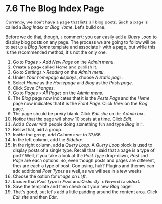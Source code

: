 # 7.6 The Blog Index Page

Currently, we don't have a page that lists all blog posts. Such a page is called a _Blog Index_ or _Blog Home_. Let's build one.

Before we do that, though, a comment: you can easily add a _Query Loop_ to display blog posts on any page. The process we are going to follow will be to set up a _Blog Home_ template and associate it with a page, but while this is the recommended method, it's not the only one.

1. Go to _Pages > Add New Page_ on the _Admin menu_.
2. Create a page called _Home_ and publish it.
3. Go to _Settings > Reading_ on the _Admin menu_.
4. Under _Your homepage displays_, choose _A static page_.
5. Select _Home_ as the _Homepage_ and _Blog_ as the _Posts page_.
6. Click _Save Changes_.
7. Go to _Pages > All Pages_ on the _Admin menu_.
8. The _Blog_ page now indicates that it is the _Posts Page_ and the _Home_ page now indicates that it is the _Front Page_. Click _View_ on the _Blog_ page.
9. The page should be pretty blank. Click _Edit site_ on the _Admin bar_.
10. Notice that the page will show 10 posts at a time. Click _Edit_.
11. Add a _Cover_ with people doing something fun and type _Blog_ in it.
12. Below that, add a group.
13. Inside the group, add _Columns_ set to 33/66.
14. In the left column, add the _Sidebar_.
15. In the right column, add a _Query Loop_. A _Query Loop_ block is used to display posts of a single type. Recall that I said that a page is a type of post? Well, if you take a look at the _Post Type_ drop-down, _Post_ and _Page_ are each options. So, even though posts and pages are different, they are each a type of post. Confusing, huh? Plugins and themes can add additional _Post Types_ as well, as we will see in a few weeks.
16. Choose the option for _Image on Left_.
17. Ensure that _Post Type_ is _Post_ and _Order By_ is _Newest to oldest_.
18. Save the template and then check out your new _Blog_ page!
19. That's good, but let's add a little padding around the content area. Click _Edit site_ and then _Edit_.

